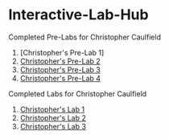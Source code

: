 # Interactive-Lab-Hub
Completed Pre-Labs for Christopher Caulfield
1. [Christopher's Pre-Lab 1]
2. [Christopher's Pre-Lab 2](https://github.com/ctcaulfield/Interactive-Lab-Hub/tree/master/labs/prelab2)
3. [Christopher's Pre-Lab 3](https://github.com/ctcaulfield/Interactive-Lab-Hub/tree/master/labs/prelab3)
3. [Christopher's Pre-Lab 4](https://github.com/ctcaulfield/Interactive-Lab-Hub/tree/master/labs/prelab4)

Completed Labs for Christopher Caulfield
1. [Christopher's Lab 1](https://github.com/ctcaulfield/Interactive-Lab-Hub/tree/master/labs/lab1)
2. [Christopher's Lab 2](https://github.com/ctcaulfield/Interactive-Lab-Hub/tree/master/labs/lab2)
3. [Christopher's Lab 3](https://github.com/ctcaulfield/Interactive-Lab-Hub/tree/master/labs/lab3)
